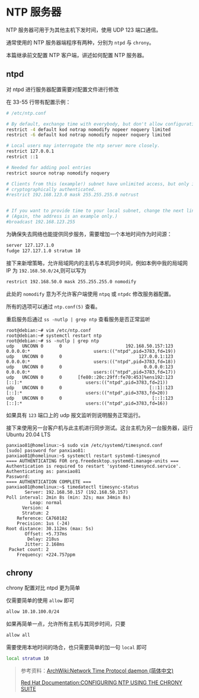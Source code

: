 # NTP 服务器

NTP 服务器可用于为其他主机下发时间，使用 UDP 123 端口通信。

通常使用的 NTP 服务器端程序有两种，分别为 `ntpd` 与 `chrony`。

本篇继承前文配置 NTP 客户端，讲述如何配置 NTP 服务器。

## ntpd

对 ntpd 进行服务器配置需要对配置文件进行修改

在 33-55 行带有配置示例：

```sh
# /etc/ntp.conf

# By default, exchange time with everybody, but don't allow configuration.
restrict -4 default kod notrap nomodify nopeer noquery limited
restrict -6 default kod notrap nomodify nopeer noquery limited

# Local users may interrogate the ntp server more closely.
restrict 127.0.0.1
restrict ::1

# Needed for adding pool entries
restrict source notrap nomodify noquery

# Clients from this (example!) subnet have unlimited access, but only if
# cryptographically authenticated.
#restrict 192.168.123.0 mask 255.255.255.0 notrust


# If you want to provide time to your local subnet, change the next line.
# (Again, the address is an example only.)
#broadcast 192.168.123.255
```

为确保失去网络也能提供同步服务，需要增加一个本地时间作为时间源：

```sh
server 127.127.1.0
fudge 127.127.1.0 stratum 10
```

接下来新增策略，允许局域网内的主机与本机同步时间，例如本例中我的局域网 IP 为 `192.168.50.0/24`,则可以写为

```sh
restrict 192.168.50.0 mask 255.255.255.0 nomodify
```

此处的 `nomodify` 意为不允许客户端使用 `ntpq` 或 `ntpdc` 修改服务器配置。

所有的选项可以通过 `ntp.conf(5)` 查看。

重启服务后通过 `ss -nutlp | grep ntp` 查看服务是否正常监听

```console
root@debian:~# vim /etc/ntp.conf
root@debian:~# systemctl restart ntp
root@debian:~# ss -nutlp | grep ntp
udp   UNCONN 0      0                        192.168.50.157:123         0.0.0.0:*                        users:(("ntpd",pid=3783,fd=19))
udp   UNCONN 0      0                             127.0.0.1:123         0.0.0.0:*                        users:(("ntpd",pid=3783,fd=18))
udp   UNCONN 0      0                               0.0.0.0:123         0.0.0.0:*                        users:(("ntpd",pid=3783,fd=17))
udp   UNCONN 0      0      [fe80::20c:29ff:fe70:453]%ens192:123            [::]:*                        users:(("ntpd",pid=3783,fd=21))
udp   UNCONN 0      0                                 [::1]:123            [::]:*                        users:(("ntpd",pid=3783,fd=20))
udp   UNCONN 0      0                                  [::]:123            [::]:*                        users:(("ntpd",pid=3783,fd=16))
```

如果具有 `123` 端口上的 udp 报文监听则说明服务正常运行。

接下来使用另一台客户机与此主机进行同步测试。这台主机为另一台服务器，运行 Ubuntu 20.04 LTS

```console
panxiao81@homelinux:~$ sudo vim /etc/systemd/timesyncd.conf
[sudo] password for panxiao81:
panxiao81@homelinux:~$ systemctl restart systemd-timesyncd
==== AUTHENTICATING FOR org.freedesktop.systemd1.manage-units ===
Authentication is required to restart 'systemd-timesyncd.service'.
Authenticating as: panxiao81
Password:
==== AUTHENTICATION COMPLETE ===
panxiao81@homelinux:~$ timedatectl timesync-status
       Server: 192.168.50.157 (192.168.50.157)
Poll interval: 2min 8s (min: 32s; max 34min 8s)
         Leap: normal
      Version: 4
      Stratum: 2
    Reference: CA760182
    Precision: 1us (-24)
Root distance: 30.112ms (max: 5s)
       Offset: +5.737ms
        Delay: 218us
       Jitter: 2.168ms
 Packet count: 2
    Frequency: +224.757ppm
```

## chrony

chrony 配置对比 ntpd 更为简单

仅需要简单的使用 `allow` 即可

```sh
allow 10.10.100.0/24
```

如果再简单一点，允许所有主机与其同步时间，只要

```sh
allow all
```

需要使用本地时间的场合，也只需要简单的加一句 `local` 即可

```sh
local stratum 10
```

> 参考资料：[ArchWiki:Network Time Protocol daemon (简体中文)](https://wiki.archlinux.org/index.php/Network_Time_Protocol_daemon_(%E7%AE%80%E4%BD%93%E4%B8%AD%E6%96%87))
>
> [Red Hat Documentation:CONFIGURING NTP USING THE CHRONY SUITE](https://access.redhat.com/documentation/en-us/red_hat_enterprise_linux/7/html/system_administrators_guide/ch-configuring_ntp_using_the_chrony_suite) 